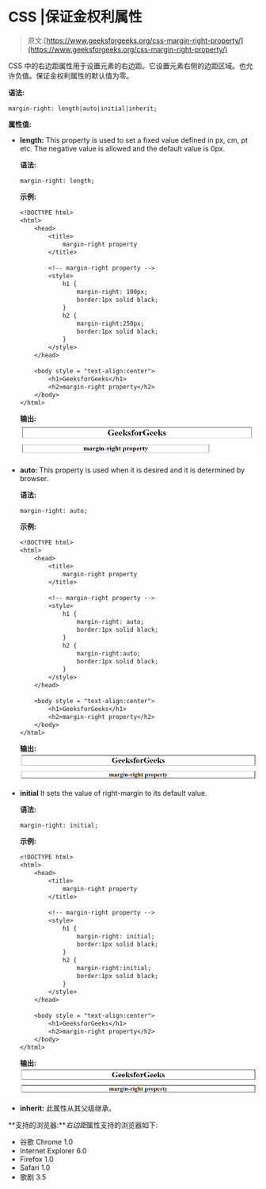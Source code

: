 # CSS |保证金权利属性

> 原文:[https://www.geeksforgeeks.org/css-margin-right-property/](https://www.geeksforgeeks.org/css-margin-right-property/)

CSS 中的右边距属性用于设置元素的右边距。它设置元素右侧的边距区域。也允许负值。保证金权利属性的默认值为零。

**语法:**

```
margin-right: length|auto|initial|inherit;
```

**属性值:**

*   **length:** This property is used to set a fixed value defined in px, cm, pt etc. The negative value is allowed and the default value is 0px.

    **语法:**

    ```
    margin-right: length;
    ```

    **示例:**

    ```
    <!DOCTYPE html>
    <html>
        <head>
            <title>
                margin-right property
            </title>

            <!-- margin-right property -->
            <style>
                h1 {
                    margin-right: 100px;
                    border:1px solid black;
                }
                h2 {
                    margin-right:250px;
                    border:1px solid black;
                }
            </style>
        </head>

        <body style = "text-align:center">
            <h1>GeeksforGeeks</h1>
            <h2>margin-right property</h2>
        </body>
    </html>                    
    ```

    **输出:**
    ![margin right](img/aacba66c90ac877cd771bbbc6150e2e1.png)

*   **auto:** This property is used when it is desired and it is determined by browser.

    **语法:**

    ```
    margin-right: auto;
    ```

    **示例:**

    ```
    <!DOCTYPE html>
    <html>
        <head>
            <title>
                margin-right property
            </title>

            <!-- margin-right property -->
            <style>
                h1 {
                    margin-right: auto;
                    border:1px solid black;
                }
                h2 {
                    margin-right:auto;
                    border:1px solid black;
                }
            </style>
        </head>

        <body style = "text-align:center">
            <h1>GeeksforGeeks</h1>
            <h2>margin-right property</h2>
        </body>
    </html>                    
    ```

    **输出:**
    ![margin-right](img/c0248e5071c140e24df69d67c6f22da1.png)

*   **initial** It sets the value of right-margin to its default value.

    **语法:**

    ```
    margin-right: initial;
    ```

    **示例:**

    ```
    <!DOCTYPE html>
    <html>
        <head>
            <title>
                margin-right property
            </title>

            <!-- margin-right property -->
            <style>
                h1 {
                    margin-right: initial;
                    border:1px solid black;
                }
                h2 {
                    margin-right:initial;
                    border:1px solid black;
                }
            </style>
        </head>

        <body style = "text-align:center">
            <h1>GeeksforGeeks</h1>
            <h2>margin-right property</h2>
        </body>
    </html>                    
    ```

    **输出:**
    ![margin-right](img/c0248e5071c140e24df69d67c6f22da1.png)

*   **inherit:** 此属性从其父级继承。

**支持的浏览器:***右边距*属性支持的浏览器如下:

*   谷歌 Chrome 1.0
*   Internet Explorer 6.0
*   Firefox 1.0
*   Safari 1.0
*   歌剧 3.5